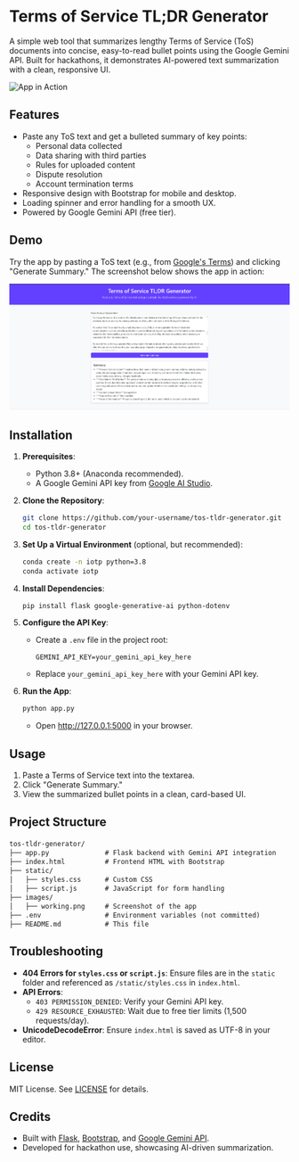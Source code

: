 # Terms of Service TL;DR Generator

A simple web tool that summarizes lengthy Terms of Service (ToS) documents into concise, easy-to-read bullet points using the Google Gemini API. Built for hackathons, it demonstrates AI-powered text summarization with a clean, responsive UI.

![App in Action](images/working.png)

## Features
- Paste any ToS text and get a bulleted summary of key points:
  - Personal data collected
  - Data sharing with third parties
  - Rules for uploaded content
  - Dispute resolution
  - Account termination terms
- Responsive design with Bootstrap for mobile and desktop.
- Loading spinner and error handling for a smooth UX.
- Powered by Google Gemini API (free tier).

## Demo
Try the app by pasting a ToS text (e.g., from [Google's Terms](https://www.google.com/policies/terms/)) and clicking "Generate Summary." The screenshot below shows the app in action:

![Working Screenshot](working.png)

## Installation
1. **Prerequisites**:
   - Python 3.8+ (Anaconda recommended).
   - A Google Gemini API key from [Google AI Studio](https://aistudio.google.com/app/apikey).

2. **Clone the Repository**:
   ```bash
   git clone https://github.com/your-username/tos-tldr-generator.git
   cd tos-tldr-generator
   ```

3. **Set Up a Virtual Environment** (optional, but recommended):
   ```bash
   conda create -n iotp python=3.8
   conda activate iotp
   ```

4. **Install Dependencies**:
   ```bash
   pip install flask google-generative-ai python-dotenv
   ```

5. **Configure the API Key**:
   - Create a `.env` file in the project root:
     ```
     GEMINI_API_KEY=your_gemini_api_key_here
     ```
   - Replace `your_gemini_api_key_here` with your Gemini API key.

6. **Run the App**:
   ```bash
   python app.py
   ```
   - Open http://127.0.0.1:5000 in your browser.

## Usage
1. Paste a Terms of Service text into the textarea.
2. Click "Generate Summary."
3. View the summarized bullet points in a clean, card-based UI.

## Project Structure
```
tos-tldr-generator/
├── app.py              # Flask backend with Gemini API integration
├── index.html          # Frontend HTML with Bootstrap
├── static/
│   ├── styles.css      # Custom CSS
│   ├── script.js       # JavaScript for form handling
├── images/
│   ├── working.png     # Screenshot of the app
├── .env                # Environment variables (not committed)
├── README.md           # This file
```

## Troubleshooting
- **404 Errors for `styles.css` or `script.js`**: Ensure files are in the `static` folder and referenced as `/static/styles.css` in `index.html`.
- **API Errors**:
  - `403 PERMISSION_DENIED`: Verify your Gemini API key.
  - `429 RESOURCE_EXHAUSTED`: Wait due to free tier limits (1,500 requests/day).
- **UnicodeDecodeError**: Ensure `index.html` is saved as UTF-8 in your editor.

## License
MIT License. See [LICENSE](LICENSE) for details.

## Credits
- Built with [Flask](https://flask.palletsprojects.com/), [Bootstrap](https://getbootstrap.com/), and [Google Gemini API](https://aistudio.google.com/).
- Developed for hackathon use, showcasing AI-driven summarization.
